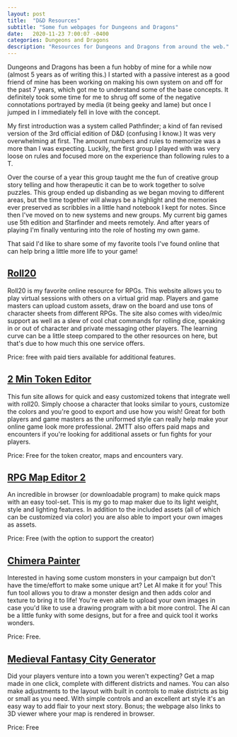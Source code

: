 ```yaml
---
layout: post
title:  "D&D Resources"
subtitle: "Some fun webpages for Dungeons and Dragons"
date:   2020-11-23 7:00:07 -0400
categories: Dungeons and Dragons
description: "Resources for Dungeons and Dragons from around the web."
---
```

Dungeons and Dragons has been a fun hobby of mine for a while now (almost 5 years as of writing this.) I started with a passive interest as a good friend of mine has been working on making his own system on and off for the past 7 years, which got me to understand some of the base concepts. It definitely took some time for me to shrug off some of the negative connotations portrayed by media (it being geeky and lame) but once I jumped in I immediately fell in love with the concept.

My first introduction was a system called Pathfinder; a kind of fan revised version of the 3rd official edition of D&D (confusing I know.) It was very overwhelming at first. The amount numbers and rules to memorize was a more than I was expecting. Luckily, the first group I played with was very loose on rules and focused more on the experience than following rules to a T. 

Over the course of a year this group taught me the fun of creative group story telling and how therapeutic it can be to work together to solve puzzles. This group ended up disbanding as we began moving to different areas, but the time together will always be a highlight and the memories ever preserved as scribbles in a little hand notebook I kept for notes. Since then I've moved on to new systems and new groups. My current big games use 5th edition and Starfinder and meets remotely. And after years of playing I'm finally venturing into the role of hosting my own game. 

That said I'd like to share some of my favorite tools I've found online that can help bring a little more life to your game!

<h2><a href="https://roll20.net">Roll20</a></h2>
Roll20 is my favorite online resource for RPGs. This website allows you to play virtual sessions with others on a virtual grid map. Players and game masters can upload custom assets, draw on the board and use tons of character sheets from different RPGs. The site also comes with video/mic support as well as a slew of cool chat commands for rolling dice, speaking in or out of character and private messaging other players. The learning curve can be a little steep compared to the other resources on here, but that's due to how much this one service offers. 

Price: free with paid tiers available for additional features.

<h2><a href="https://2minutetabletop.com/tokeneditor/">2 Min Token Editor</a></h2>
This fun site allows for quick and easy customized tokens that integrate well with roll20. Simply choose a character that looks similar to yours, customize the colors and you're good to export and use how you wish! Great for both players and game masters as the uniformed style can really help make your online game look more professional. 2MTT also offers paid maps and encounters if you're looking for additional assets or fun fights for your players.

Price: Free for the token creator, maps and encounters vary.

<h2><a href="https://deepnight.net/tools/rpg-map/">RPG Map Editor 2</a></h2>
An incredible in browser (or downloadable program) to make quick maps with an easy tool-set. This is my go to map maker due to its light weight, style and lighting features. In addition to the included assets (all of which can be customized via color) you are also able to import your own images as assets. 

Price: Free (with the option to support the creator)

<h2><a href="https://storage.googleapis.com/chimera-painter/index.html">Chimera Painter</a></h2>
Interested in having some custom monsters in your campaign but don't have the time/effort to make some unique art? Let AI make it for you! This fun tool allows you to draw a monster design and then adds color and texture to bring it to life! You're even able to upload your own images in case you'd like to use a drawing program with a bit more control. The AI can be a little funky with some designs, but for a free and quick tool it works wonders.

Price: Free.

<h2><a href="https://watabou.itch.io/medieval-fantasy-city-generator">Medieval Fantasy City Generator</a></h2>
Did your players venture into a town you weren't expecting? Get a map made in one click, complete with different districts and names. You can also make adjustments to the layout with built in controls to make districts as big or small as you need. With simple controls and an excellent art style it's an easy way to add flair to your next story. Bonus; the webpage also links to 3D viewer where your map is rendered in browser.

Price: Free

<script type="text/javascript" src="/assets/js/lightbox.js"></script>
<link rel="stylesheet" href="/assets/css/lightbox.css">